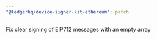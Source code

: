 ```yaml
---
"@ledgerhq/device-signer-kit-ethereum": patch
---
```


Fix clear signing of EIP712 messages with an empty array
